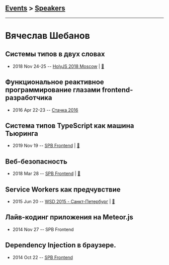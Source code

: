 ## [Events](../README.md) > [Speakers](../speakers.md)
---

# Вячеслав Шебанов

## Системы типов в двух словах
- 2018 Nov 24-25 -- [HolyJS 2018 Moscow](https://www.youtube.com/watch?v=nFtO6419A5k)  | [:notebook:](https://slides.com/slavashebanov/typesystems)  
## Функциональное реактивное программирование глазами frontend-разработчика
- 2016 Apr 22-23 -- [Стачка 2016](https://www.youtube.com/watch?v=NofY-NnW7tk)    
## Система типов TypeScript как машина Тьюринга
- 2019 Nov 19 -- [SPB Frontend](https://youtu.be/wH9LmO8sWYc?t=5205)  | [:notebook:](https://drive.google.com/file/d/1mzL8tSfSJfPBed9i2JyZv19AJT_ivAoS/view)  
## Веб-безопасность
- 2018 Mar 28 -- [SPB Frontend](https://www.youtube.com/watch?v=uUX3354Ppa8&feature=youtu.be&utm_source=vk.com&utm_medium=social&utm_campaign=pryamaya-translyatsiya-mitapayoutu&utm_content=18083498)  | [:notebook:](http://amp.gs/fJyu)  
## Service Workers как предчувствие
- 2015 Jun 20 -- [WSD 2015 - Санкт-Петербург](https://www.youtube.com/watch?v=V7bnSOwuO4M)  | [:notebook:](https://wsd.events/2015/06/20/pres/service-workers/)  
## Лайв-кодинг приложения на Meteor.js
- 2014 Nov 27 -- SPB Frontend    
## Dependency Injection в браузере.
- 2014 Oct 22 -- [SPB Frontend](https://www.youtube.com/watch?v=OeaNkx6Rlwc)    
